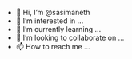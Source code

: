 - 👋 Hi, I’m @sasimaneth
- 👀 I’m interested in ...
- 🌱 I’m currently learning ...
- 💞️ I’m looking to collaborate on ...
- 📫 How to reach me ...

<!---
sasimaneth/sasimaneth is a ✨ special ✨ repository because its `README.md` (this file) appears on your GitHub profile.
You can click the Preview link to take a look at your changes.
--->
